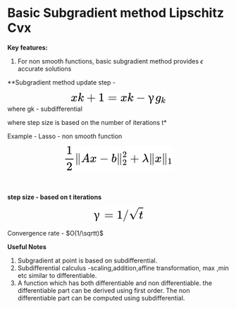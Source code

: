 
# Basic Subgradient method Lipschitz Cvx

**Key features:**
1. For non smooth functions, basic subgradient method provides $\epsilon$ accurate solutions


**Subgradient method update step -

<!-- $$
xk+1 = xk − γg_{k}
$$ --> 

<div align="center"><img style="background: white;" src="../../svg/7enjRmJHXO.svg"></div>
where gk - subdifferential 

where step size is based on the number of iterations t*

Example - Lasso - non smooth function
<!-- $$
\frac{1}{2}\|{Ax-b}\|_2^2 + \lambda \|{x}\|_1 
$$ --> 

<div align="center"><img style="background: white;" src="../../svg/x5xetoMxm5.svg"></div>




<br>
<br>


**step size - based on t iterations**
<!-- $$
γ = 1/ \sqrt t
$$ --> 

<div align="center"><img style="background: white;" src="../../svg/ObkCPSoAP0.svg"></div>



Convergence rate - $O(1/\sqrtt)$


**Useful Notes**

1. Subgradient at point is based on subdifferential. 
2. Subdifferential calculus -scaling,addition,affine transformation, max ,min etc similar to differentiable.
3. A function which has both differentiable and non differentiable. the differentiable part can be derived using first order. The non differentiable part can be computed using subdifferential.